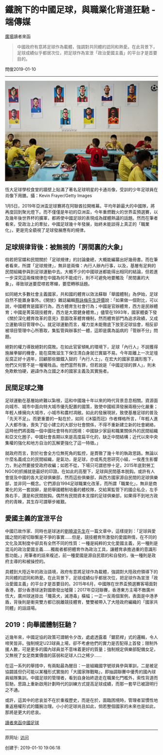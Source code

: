 # 鐵腕下的中國足球，與職業化背道狂馳 - 端傳媒

[廣場](https://theinitium.com/channel/notes-and-letters/)讀者來函

> 中國政府有意將足球作為載體，強調對共同體的認同和熱愛。在此背景下，足球成績似乎都居次位，把足球作為宣泄「政治愛國主義」的平台才是首要目的。
>

閆俊2019-01-10

* * *

![图20190110-1足球](图20190110-1足球.png)

恆大足球學校食堂的牆壁上貼滿了著名足球明星的卡通肖像，受訓的少年足球員在肖像下用膳。攝：Kevin Frayer/Getty Images

1月5日，2019年亞洲盃足球賽將在阿聯酋拉開帷幕。平均年齡最大的中國隊，將再度回到聚光燈下。而不僅僅是年初的亞洲盃，今年重燃戰火的世界盃預選賽，以及幾年後世界杯的擴軍，都將使中國足球的表現成為媒體熱議的話題。然而在筆者看來，受政治上的牽扯，中國足球幾十年發展，始終未能談得上真正的「職業化」，更是完全藐視了足球發展應有的規律。

## 足球規律背後：被無視的「房間裏的大象」

倘若把官媒和民間關於「足球規律」的討論彙總，大概能編纂出好幾冊書。而在筆者看來，所謂「足球規律」，無非是兩條：內行人辦內行事，以及，基層有足夠的民間組織參與到足球運動中去。大概不少的中國球迷都能得出相同的結論，但若進一步深究這兩條規律在中國為何不能成行，則不可避免地要觸及「房間裏的大象」，導致球迷要麼噤若寒蟬，要麼轉移話題。

如同絕大多數社會主義國家，共和國的體育以效法蘇聯「舉國體制」為伊始，足球自然不能置身事外。《開放》雜誌編輯[蔡詠梅先生評價](https://blog.boxun.com/hero/200808/caiyongmeiwenji/1_1.shtml)說：「如果做一個對比，可以說，中國體育是國家行為，西方體育生社會行為；中國是官辦體育，西方是民辦體育；中國是菁英競技體育，西方是大眾健身體育。」儘管在1993年，國家體委下發《關於深化體育改革的意見》意圖改革體育機制，然而體育部門為追求政績，又成立運動項目管理中心。就足球運動而言，權力並未能徹底下放至足球協會，相反卻被項目管理中心所篡取，集監管與辦事於一體，這即是廣為詬病的「管辦不分」問題。

絕對的權力導致絕對的腐敗。在如此官宦傾軋的環境下，足球「內行人」不說獲得施展拳腳的機會，能在腐敗滋生下保住清白身就已實屬不易。今年距離上一次足壇反腐正好十週年，回顧那些鋃鐺入獄的「內行人士」，在宏大的國家意識形態下，他們又何嘗不是一種犧牲品。他們當然有罪，但若說是「中國足球的罪人」，則未免欺軟怕硬，避諱作為立國之本的國家主義及其實施者。

## 民間足球之殤

足球運動在基層始終難以紮根，這和中國幾十年以來的時代背景息息相關。資源面向城市、城市中面向特大城市優先配置的國策，致使中國經濟發展兩極分化嚴重；年輕人蜂擁向大城市，小城市和農村凋敝。如此的發展現狀，致使基層足球的普及「先天不足」。而更重要的一點在於，如同《沐猿而冠》作者輝格所言，「年輕人進入大都市後，喪失了從小建立的大部分社會關係，不得不重新建立新的社會網絡，這時他們將面臨一個中國社會特有的困境：中國缺少家庭和職業關係外的民間組織和亞文化圈子，中國社會長期以來是高度扁平化的，缺乏中間結構；近代以來中央集權的強化和地方自治的瓦解更強化了這一特徵。」

就政府而言，對於社會全方位無死角的監控，是貫徹了幾十年的執政思路。無論以什麼名義成立的民間組織，是氣功，是足球，亦或馬克思研究小組，一俟產生影響力，則必然要接受政府收編；如若不從，下場只可謂悲慘十足，2015年底對勞工NGO的抓捕就是最好的印證。在如此的高壓下，足球與民間基本脱鈎。或許有人會提及中國的各大足球俱樂部，然而這些俱樂部，與西方國家源自民間的足球俱樂部，並非同一概念。它們源自1994足球職業化改革，而所謂「職業化」，無非是商業化的另一套說辭，是把舉國體制培養的體校隊，交給黨監管下的國企私企，左手換右手，還是和民間脱鈎。偶然有民間資本支撐的足球俱樂部，如果得不到地方政府的青睞，其生存可謂舉步維艱。

## 愛國主義的宣泄平台

中國已故作家、同時也是球迷的[劉曉波先生](http://www.liuxiaobo.net/archives/601)在一篇文章中，這樣提到：「足球與愛國之間的密切聯繫是不爭的事實……但是，競技體育所激發的愛國熱情，在不同的文化及其制度中卻具有全然不同的性質：一種是純粹的文化愛國主義，另一種則是混沌的政治愛國主義……獨裁者都把體育作為政治工具，讓體育承擔過重的意識形態功能。」用筆者的話來複述，前一種愛國是源自民眾的和自發的，後一種則是政府主導的和被操控的。

具體到大陸近年的政治語境，政府有意將足球作為載體，強調對大陸政府領導下的共同體的認同和熱愛。在此背景下，足球成績似乎都居次位，把足球作為宣泄「政治愛國主義」的平台才是首要目的。2015年6月，中國隊在世界盃預選賽客場面對香港，部分香港球迷對國歌發出噓聲；2017年亞冠聯賽，香港東方主場不敵廣州恆大，廣州球迷掛出「殲英犬，滅港毒」橫幅；一正一反兩個案例，表面是中港矛盾，背後則是衝突雙方都已脱離競技體育，雙雙被帶入了大陸政府編織的「國家共同體」的話語場。

## 2019：向舉國體制狂馳？

近幾年來，中國足協的政策可謂朝令夕改，處處透露着「鋸箭桿」式的邏輯，令人啼笑皆非。強制規定U23球員上場，卻不考慮他們的實力是否配得上首發；限制外援人數，可是更多的國內球員並不意味着更好的質量；強制規定俱樂部配備女足，又無視了女足商業價值的孱弱和足球人口之稀少……

在這一系列的舉措中，有兩點最為醒目：一是組織國字號球員參與軍訓，二是被足協闢謠但仍可能以某種形式實施的「大國家隊戰略」，即抽調聯賽中優秀的國內球員組隊集訓。中國足球的管理者，看到自身始終遊走在職業化門檻外，索性背道而狂馳，思路上重新啟用計劃時代的訓練方式提高足球成績，而那一套早已被證明行之不通。

或許，這其中的悲哀並不在於重複歷史，而是在於，面臨困境時，管理者習慣性地重返極權形式的鐵腕治理。小小的足球尚且如此，倘若整個國家的未來也是如此，那將是更大的悲哀。

[讀者來函](https://theinitium.com/tags/_5256/)[中國足球](https://theinitium.com/tags/_237/)

---------------------------------------------------


原网址: [访问](https://theinitium.com/article/20190110-notes-football-in-china/)

创建于: 2019-01-10 19:06:18

